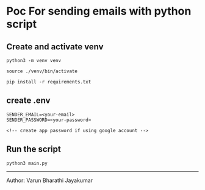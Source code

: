 # Poc For sending emails with python script

## Create and activate venv

```
python3 -m venv venv

source ./venv/bin/activate

pip install -r requirements.txt
```

## create .env

```
SENDER_EMAIL=<your-email>
SENDER_PASSWORD=<your-password>

<!-- create app password if using google account -->

```

## Run the script

```
python3 main.py
```

---

Author: Varun Bharathi Jayakumar
